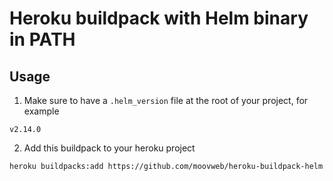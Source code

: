 # Heroku buildpack with Helm binary in PATH

## Usage
1. Make sure to have a `.helm_version` file at the root of your project, for example

```
v2.14.0
```

2. Add this buildpack to your heroku project

```
heroku buildpacks:add https://github.com/moovweb/heroku-buildpack-helm
```
